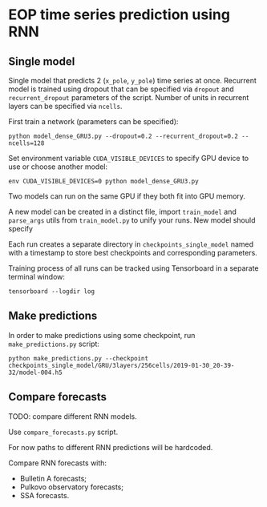 # EOP time series prediction using RNN

## Single model

Single model that predicts 2 (`x_pole`, `y_pole`) time series at once. Recurrent model is trained using dropout that
can be specified via `dropout` and `recurrent_dropout` parameters of the script. Number of units in recurrent layers
can be specified via `ncells`.

First train a network (parameters can be specified):

```
python model_dense_GRU3.py --dropout=0.2 --recurrent_dropout=0.2 --ncells=128
```

Set environment variable `CUDA_VISIBLE_DEVICES` to specify GPU device to use or choose another model:

```
env CUDA_VISIBLE_DEVICES=0 python model_dense_GRU3.py
```

Two models can run on the same GPU if they both fit into GPU memory.

A new model can be created in a distinct file, import `train_model` and `parse_args` utils from `train_model.py` to
unify your runs. New model should specify

Each run creates a separate directory in `checkpoints_single_model` named with a timestamp to store best checkpoints and
corresponding parameters.

Training process of all runs can be tracked using Tensorboard in a separate terminal window: 

```
tensorboard --logdir log
```

## Make predictions

In order to make predictions using some checkpoint, run `make_predictions.py` script:

```
python make_predictions.py --checkpoint checkpoints_single_model/GRU/3layers/256cells/2019-01-30_20-39-32/model-004.h5
```

## Compare forecasts

TODO: compare different RNN models.

Use `compare_forecasts.py` script.

For now paths to different RNN predictions will be hardcoded.

Compare RNN forecasts with:
* Bulletin A forecasts;
* Pulkovo observatory forecasts;
* SSA forecasts.
